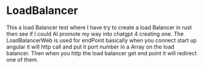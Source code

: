 # LoadBalancer
This a load Balancer test where I have try to create a load Balancer in rust then see if I could AI promote my way into chatgpt 4 creating one. The LoadBalancerWeb is used for endPoint basically when you connect start up angular it will http call and put it port number in a Array on the load balancer. Then when you http the load balancer get end point it will redirect one of them.
